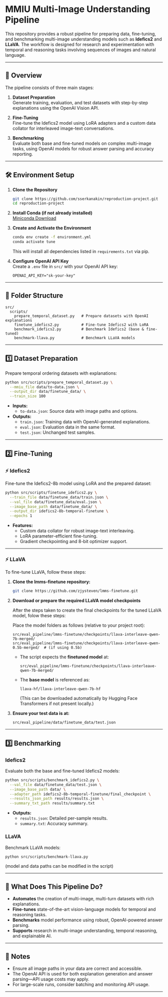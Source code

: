 # MMIU Multi-Image Understanding Pipeline

This repository provides a robust pipeline for preparing data, fine-tuning, and benchmarking multi-image understanding models such as **Idefics2** and **LLaVA**. The workflow is designed for research and experimentation with temporal and reasoning tasks involving sequences of images and natural language.

---

## 🚀 Overview

The pipeline consists of three main stages:

1. **Dataset Preparation**  
   Generate training, evaluation, and test datasets with step-by-step explanations using the OpenAI Vision API.

2. **Fine-Tuning**  
   Fine-tune the Idefics2 model using LoRA adapters and a custom data collator for interleaved image-text conversations.

3. **Benchmarking**  
   Evaluate both base and fine-tuned models on complex multi-image tasks, using OpenAI models for robust answer parsing and accuracy reporting.

---

## 🛠️ Environment Setup

1. **Clone the Repository**
   ```bash
   git clone https://github.com/sserkanakin/reproduction-project.git
   cd reproduction-project
   ```

2. **Install Conda (if not already installed)**  
   [Miniconda Download](https://docs.conda.io/en/latest/miniconda.html)

3. **Create and Activate the Environment**
   ```bash
   conda env create -f environment.yml
   conda activate tune
   ```

   This will install all dependencies listed in `requirements.txt` via pip.

4. **Configure OpenAI API Key**  
   Create a `.env` file in `src/` with your OpenAI API key:
   ```
   OPENAI_API_KEY="sk-your-key"
   ```

---

## 📁 Folder Structure

```
src/
  scripts/
    prepare_temporal_dataset.py   # Prepare datasets with OpenAI explanations
    finetune_idefics2.py          # Fine-tune Idefics2 with LoRA
    benchmark_idefics2.py         # Benchmark Idefics2 (base & fine-tuned)
    benchmark-llava.py            # Benchmark LLaVA models
```

---

## 1️⃣ Dataset Preparation

Prepare temporal ordering datasets with explanations:

```bash
python src/scripts/prepare_temporal_dataset.py \
  --mmiu_file data/to-data.json \
  --output_dir data/finetune_data/ \
  --train_size 100
```

- **Inputs:**  
  - `to-data.json`: Source data with image paths and options.
- **Outputs:**  
  - `train.json`: Training data with OpenAI-generated explanations.
  - `eval.json`: Evaluation data in the same format.
  - `test.json`: Unchanged test samples.

---

## 2️⃣ Fine-Tuning

### ⚡️ Idefics2

Fine-tune the Idefics2-8b model using LoRA and the prepared dataset:

```bash
python src/scripts/finetune_idefics2.py \
  --train_file data/finetune_data/train.json \
  --val_file data/finetune_data/eval.json \
  --image_base_path data/finetune_data/ \
  --output_dir idefics2-8b-temporal-finetune \
  --epochs 1
```

- **Features:**
  - Custom data collator for robust image-text interleaving.
  - LoRA parameter-efficient fine-tuning.
  - Gradient checkpointing and 8-bit optimizer support.

---

### ⚡️ LLaVA

To fine-tune LLaVA, follow these steps:

1. **Clone the lmms-finetune repository:**

   ```bash
   git clone https://github.com/zjysteven/lmms-finetune.git
   ```

2. **Download or prepare the required LLaVA model checkpoints** 

   After the steps taken to create the final checkpoints for the tuned LLaVA model, folow these steps:

   Place the model folders as follows (relative to your project root):

   ```
   src/eval_pipeline/lmms-finetune/checkpoints/llava-interleave-qwen-7b-merged/
   src/eval_pipeline/lmms-finetune/checkpoints/llava-interleave-qwen-0.5b-merged/  # (if using 0.5b)
   ```

   - The script expects the **finetuned model** at:
     ```
     src/eval_pipeline/lmms-finetune/checkpoints/llava-interleave-qwen-7b-merged/
     ```
   - The **base model** is referenced as:
     ```
     llava-hf/llava-interleave-qwen-7b-hf
     ```
     (This can be downloaded automatically by Hugging Face Transformers if not present locally.)

3. **Ensure your test data is at:**

   ```
   src/eval_pipeline/data/finetune_data/test.json
   ```

---

## 3️⃣ Benchmarking

### Idefics2

Evaluate both the base and fine-tuned Idefics2 models:

```bash
python src/scripts/benchmark_idefics2.py \
  --val_file data/finetune_data/test.json \
  --image_base_path data/ \
  --adapter_path idefics2-8b-temporal-finetune/final_checkpoint \
  --results_json_path results/results.json \
  --summary_txt_path results/summary.txt
```

- **Outputs:**
  - `results.json`: Detailed per-sample results.
  - `summary.txt`: Accuracy summary.

### LLaVA

Benchmark LLaVA models:

```bash
python src/scripts/benchmark-llava.py
```
(model and data paths can be modified in the script)

---

## 🧠 What Does This Pipeline Do?

- **Automates** the creation of multi-image, multi-turn datasets with rich explanations.
- **Fine-tunes** state-of-the-art vision-language models for temporal and reasoning tasks.
- **Benchmarks** model performance using robust, OpenAI-powered answer parsing.
- **Supports** research in multi-image understanding, temporal reasoning, and explainable AI.

---

## 📌 Notes

- Ensure all image paths in your data are correct and accessible.
- The OpenAI API is used for both explanation generation and answer parsing—API usage costs may apply.
- For large-scale runs, consider batching and monitoring API usage.

---